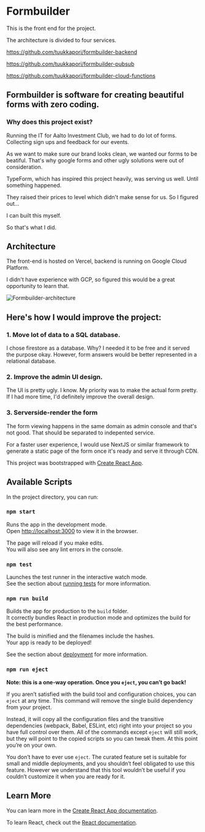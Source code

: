 # Formbuilder

This is the front end for the project.

The architecture is divided to four services.

https://github.com/tuukkapori/formbuilder-backend

https://github.com/tuukkapori/formbuilder-pubsub

https://github.com/tuukkapori/formbuilder-cloud-functions

## Formbuilder is software for creating beautiful forms with zero coding.

### Why does this project exist?

Running the IT for Aalto Investment Club, we had to do lot of forms. Collecting sign ups and feedback for our events.

As we want to make sure our brand looks clean, we wanted our forms to be beatiful. That's why google forms and other ugly solutions were out of consideration.

TypeForm, which has inspired this project heavily, was serving us well. Until something happened.

They raised their prices to level which didn't make sense for us. So I figured out...

I can built this myself.

So that's what I did. 

## Architecture

The front-end is hosted on Vercel, backend is running on Google Cloud Platform. 

I didn't have experience with GCP, so figured this would be a great opportunity to learn that.

![Formbuilder-architecture](https://user-images.githubusercontent.com/87663603/192144252-50c90e25-51f9-496d-9fec-c503e08df49c.png)



## Here's how I would improve the project:

### 1. Move lot of data to a SQL database.
I chose firestore as a database. Why? I needed it to be free and it served the purpose okay. However, form answers would be better represented in a relational database.

### 2. Improve the admin UI design.
The UI is pretty ugly. I know. My priority was to make the actual form pretty. If I had more time, I'd definitely improve the overall design.

### 3. Serverside-render the form
The form viewing happens in the same domain as admin console and that's not good. That should be separated to indepented service.

For a faster user experience, I would use NextJS or similar framework to generate a static page of the form once it's ready and serve it through CDN.



This project was bootstrapped with [Create React App](https://github.com/facebook/create-react-app).

## Available Scripts

In the project directory, you can run:

### `npm start`

Runs the app in the development mode.\
Open [http://localhost:3000](http://localhost:3000) to view it in the browser.

The page will reload if you make edits.\
You will also see any lint errors in the console.

### `npm test`

Launches the test runner in the interactive watch mode.\
See the section about [running tests](https://facebook.github.io/create-react-app/docs/running-tests) for more information.

### `npm run build`

Builds the app for production to the `build` folder.\
It correctly bundles React in production mode and optimizes the build for the best performance.

The build is minified and the filenames include the hashes.\
Your app is ready to be deployed!

See the section about [deployment](https://facebook.github.io/create-react-app/docs/deployment) for more information.

### `npm run eject`

**Note: this is a one-way operation. Once you `eject`, you can’t go back!**

If you aren’t satisfied with the build tool and configuration choices, you can `eject` at any time. This command will remove the single build dependency from your project.

Instead, it will copy all the configuration files and the transitive dependencies (webpack, Babel, ESLint, etc) right into your project so you have full control over them. All of the commands except `eject` will still work, but they will point to the copied scripts so you can tweak them. At this point you’re on your own.

You don’t have to ever use `eject`. The curated feature set is suitable for small and middle deployments, and you shouldn’t feel obligated to use this feature. However we understand that this tool wouldn’t be useful if you couldn’t customize it when you are ready for it.

## Learn More

You can learn more in the [Create React App documentation](https://facebook.github.io/create-react-app/docs/getting-started).

To learn React, check out the [React documentation](https://reactjs.org/).
